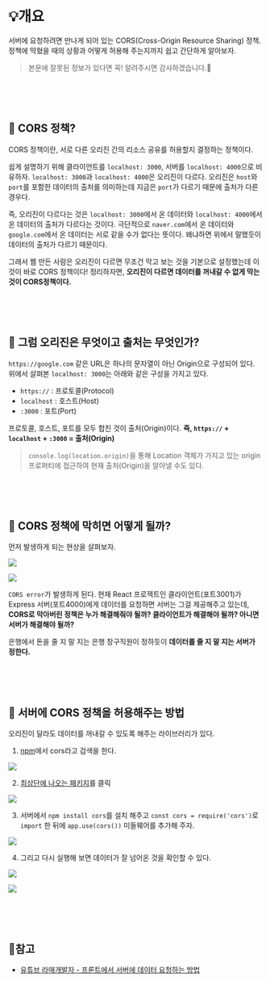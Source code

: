 # 💡개요

서버에 요청하려면 만나게 되어 있는 CORS(Cross-Origin Resource Sharing) 정책.
정책에 막혔을 때의 상황과 어떻게 허용해 주는지까지 쉽고 간단하게 알아보자.

> 본문에 잘못된 정보가 있다면 꼭! 알려주시면 감사하겠습니다.🐥

<br><br><br>

## 📄 CORS 정책?

CORS 정책이란, 서로 다른 오리진 간의 리소스 공유를 허용할지 결정하는 정책이다.

쉽게 설명하기 위해 클라이언트를 `localhost: 3000`, 서버를 `localhost: 4000`으로 비유하자. `localhost: 3000`과 `localhost: 4000`은 오리진이 다르다. 오리진은 `host`와 `port`를 포함한 데이터의 출처를 의미하는데 지금은 `port`가 다르기 때문에 출처가 다른 경우다.

즉, 오리진이 다르다는 것은 `localhost: 3000`에서 온 데이터와 `localhost: 4000`에서 온 데이터의 출처가 다르다는 것이다. 극단적으로 `naver.com`에서 온 데이터와 `google.com`에서 온 데이터는 서로 같을 수가 없다는 뜻이다. 왜냐하면 위에서 말했듯이 데이터의 출처가 다르기 때문이다.

그래서 웹 만든 사람은 오리진이 다르면 무조건 막고 보는 것을 기본으로 설정했는데 이것이 바로 CORS 정책이다! 정리하자면, **오리진이 다르면 데이터를 꺼내갈 수 없게 막는 것이 CORS정책이다.**

<br><br><br>

## 📄 그럼 오리진은 무엇이고 출처는 무엇인가?

`https://google.com` 같은 URL은 하나의 문자열이 아닌 Origin으로 구성되어 있다.
위에서 살펴본 `localhost: 3000`는 아래와 같은 구성을 가지고 있다.

- `https://` : 프로토콜(Protocol)
- `localhost` : 호스트(Host)
- `:3000` : 포트(Port)

프로토콜, 호스트, 포트를 모두 합친 것이 출처(Origin)이다.
**즉, `https://` + `localhost` + `:3000` = 출처(Origin)**

> `console.log(location.origin)`을 통해 Location 객체가 가지고 있는 origin 프로퍼티에 접근하여 현재 출처(Origin)을 알아낼 수도 있다.

<br><br><br>

## 📄 CORS 정책에 막히면 어떻게 될까?

먼저 발생하게 되는 현상을 살펴보자.

![](https://velog.velcdn.com/images/nu11/post/9dfaa71c-b8f8-4a4a-878b-5ac2f6212410/image.png)

![](https://velog.velcdn.com/images/nu11/post/6f6cb77b-4ee7-416e-8dfe-0151c2352924/image.png)

`CORS error`가 발생하게 된다. 현재 React 프로젝트인 클라이언트(포트3001)가 Express 서버(포트4000)에게 데이터를 요청하면 서버는 그걸 제공해주고 있는데, **CORS로 막아버린 정책은 누가 해결해줘야 될까? 클라이언트가 해결해야 될까? 아니면 서버가 해결해야 될까?**

은행에서 돈을 줄 지 말 지는 은행 창구직원이 정하듯이 **데이터를 줄 지 말 지는 서버가 정한다.**

<br><br><br>

## 📄 서버에 CORS 정책을 허용해주는 방법

오리진이 달라도 데이터를 꺼내갈 수 있도록 해주는 라이브러리가 있다.

1. [npm](https://www.npmjs.com/)에서 cors라고 검색을 한다.

![](https://velog.velcdn.com/images/nu11/post/d1de157a-f157-483f-88fe-fb3aa61dc0c1/image.png)

2. [최상단에 나오는 패키지](https://www.npmjs.com/package/cors)를 클릭

![](https://velog.velcdn.com/images/nu11/post/be7ff268-48cc-4e33-a575-704480b1a523/image.png)

3. 서버에서 `npm install cors`를 설치 해주고 `const cors = require('cors')`로 `import` 한 뒤에
   `app.use(cors())` 미들웨어를 추가해 주자.

![](https://velog.velcdn.com/images/nu11/post/2fc9eea7-3d44-4fa5-a42c-93b32e05c2f9/image.png)

4. 그리고 다시 실행해 보면 데이터가 잘 넘어온 것을 확인할 수 있다.

![](https://velog.velcdn.com/images/nu11/post/00495ff7-263d-4a23-ab31-d22fb82f3888/image.png)

![](https://velog.velcdn.com/images/nu11/post/d466eb87-3486-417a-a203-afdf97b159ca/image.png)

<br><br><br>

## 🔗참고

- [유튜브 라매개발자 - 프론트에서 서버에 데이터 요청하는 방법](https://youtu.be/d6suykcsNeY)
